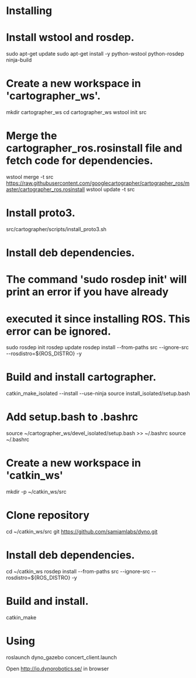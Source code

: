 # Installing

# Install wstool and rosdep.
sudo apt-get update
sudo apt-get install -y python-wstool python-rosdep ninja-build

# Create a new workspace in 'cartographer_ws'.
mkdir cartographer_ws
cd cartographer_ws
wstool init src

# Merge the cartographer_ros.rosinstall file and fetch code for dependencies.
wstool merge -t src https://raw.githubusercontent.com/googlecartographer/cartographer_ros/master/cartographer_ros.rosinstall
wstool update -t src

# Install proto3.
src/cartographer/scripts/install_proto3.sh

# Install deb dependencies.
# The command 'sudo rosdep init' will print an error if you have already
# executed it since installing ROS. This error can be ignored.
sudo rosdep init
rosdep update
rosdep install --from-paths src --ignore-src --rosdistro=${ROS_DISTRO} -y

# Build and install cartographer.
catkin_make_isolated --install --use-ninja
source install_isolated/setup.bash

# Add setup.bash to .bashrc
source ~/cartographer_ws/devel_isolated/setup.bash >> ~/.bashrc
source ~/.bashrc

# Create a new workspace in 'catkin_ws'
mkdir -p ~/catkin_ws/src

# Clone repository
cd ~/catkin_ws/src
git https://github.com/samiamlabs/dyno.git


# Install deb dependencies.
cd ~/catkin_ws
rosdep install --from-paths src --ignore-src --rosdistro=${ROS_DISTRO} -y

# Build and install.
catkin_make

# Using

roslaunch dyno_gazebo concert_client.launch

Open http://io.dynorobotics.se/ in browser
